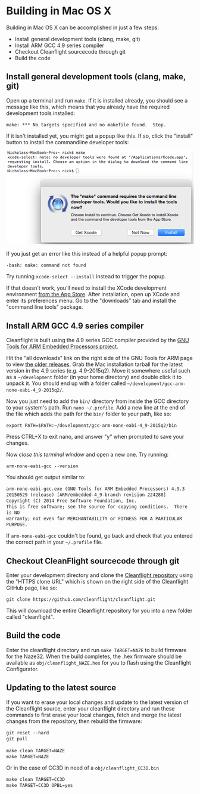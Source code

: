 # Building in Mac OS X

Building in Mac OS X can be accomplished in just a few steps:

* Install general development tools (clang, make, git)
* Install ARM GCC 4.9 series compiler
* Checkout Cleanflight sourcecode through git
* Build the code

## Install general development tools (clang, make, git)

Open up a terminal and run `make`. If it is installed already, you should see a message like this, which means that you
already have the required development tools installed:

```
make: *** No targets specified and no makefile found.  Stop.
```

If it isn't installed yet, you might get a popup like this. If so, click the "install" button to install the commandline
developer tools:

![Prompt to install developer tools](assets/mac-prompt-tools-install.png)

If you just get an error like this instead of a helpful popup prompt:

```
-bash: make: command not found
```

Try running `xcode-select --install` instead to trigger the popup.

If that doesn't work, you'll need to install the XCode development environment [from the App Store][]. After
installation, open up XCode and enter its preferences menu. Go to the "downloads" tab and install the 
"command line tools" package.

[from the App Store]: https://itunes.apple.com/us/app/xcode/id497799835

## Install ARM GCC 4.9 series compiler

Cleanflight is built using the 4.9 series GCC compiler provided by the [GNU Tools for ARM Embedded Processors project][].

Hit the "all downloads" link on the right side of the GNU Tools for ARM page to view [the older releases][]. Grab the
Mac installation tarball for the latest version in the 4.9 series (e.g. 4.9-2015q2). Move it somewhere useful 
such as a `~/development` folder (in your home directory) and double click it to unpack it. You should end up with a 
folder called `~/development/gcc-arm-none-eabi-4_9-2015q2/`.

Now you just need to add the `bin/` directory from inside the GCC directory to your system's path. Run `nano ~/.profile`. Add a
new line at the end of the file which adds the path for the `bin/` folder to your path, like so:

```
export PATH=$PATH:~/development/gcc-arm-none-eabi-4_9-2015q2/bin
```

Press CTRL+X to exit nano, and answer "y" when prompted to save your changes.

Now *close this terminal window* and open a new one. Try running:

```
arm-none-eabi-gcc --version
```

You should get output similar to:

```
arm-none-eabi-gcc.exe (GNU Tools for ARM Embedded Processors) 4.9.3 20150529 (release) [ARM/embedded-4_9-branch revision 224288]
Copyright (C) 2014 Free Software Foundation, Inc.
This is free software; see the source for copying conditions.  There is NO
warranty; not even for MERCHANTABILITY or FITNESS FOR A PARTICULAR PURPOSE.
```

If `arm-none-eabi-gcc` couldn't be found, go back and check that you entered the correct path in your `~/.profile` file.

[GNU Tools for ARM Embedded Processors project]: https://launchpad.net/gcc-arm-embedded
[the older releases]: https://launchpad.net/gcc-arm-embedded/+download

## Checkout CleanFlight sourcecode through git

Enter your development directory and clone the [Cleanflight repository][] using the "HTTPS clone URL" which is shown on
the right side of the Cleanflight GitHub page, like so:

```
git clone https://github.com/cleanflight/cleanflight.git
```

This will download the entire Cleanflight repository for you into a new folder called "cleanflight".

[CleanFlight repository]: https://github.com/cleanflight/cleanflight

## Build the code

Enter the cleanflight directory and run `make TARGET=NAZE` to build firmware for the Naze32. When the build completes,
the .hex firmware should be available as `obj/cleanflight_NAZE.hex` for you to flash using the Cleanflight
Configurator.

## Updating to the latest source

If you want to erase your local changes and update to the latest version of the Cleanflight source, enter your
cleanflight directory and run these commands to first erase your local changes, fetch and merge the latest
changes from the repository, then rebuild the firmware:

```
git reset --hard
git pull

make clean TARGET=NAZE
make TARGET=NAZE
```

Or in the case of CC3D in need of a `obj/cleanflight_CC3D.bin`
```
make clean TARGET=CC3D
make TARGET=CC3D OPBL=yes
```